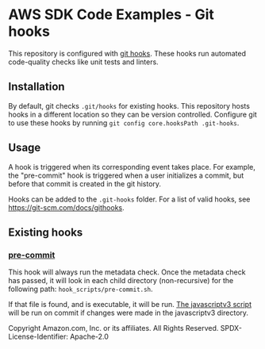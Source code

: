 # AWS SDK Code Examples - Git hooks

This repository is configured with [git hooks](https://git-scm.com/docs/githooks). These hooks
run automated code-quality checks like unit tests and linters.

## Installation

By default, git checks `.git/hooks` for existing hooks. This repository hosts hooks
in a different location so they can be version controlled. Configure git to use these
hooks by running `git config core.hooksPath .git-hooks`.

## Usage

A hook is triggered when its corresponding event takes place. For example,
the "pre-commit" hook is triggered when a user initializes a commit, but before
that commit is created in the git history.

Hooks can be added to the `.git-hooks` folder. For a list of valid hooks, see https://git-scm.com/docs/githooks.

## Existing hooks

### [pre-commit](./pre-commit)

This hook will always run the metadata check. Once the metadata check has passed, it will look in each child
directory (non-recursive) for the following path: `hook_scripts/pre-commit.sh`.

If that file is found, and is executable, it will be run.
[The javascriptv3 script](../javascriptv3/hook_scripts/pre-commit.sh) will be run on commit
if changes were made in the javascriptv3 directory.

Copyright Amazon.com, Inc. or its affiliates. All Rights Reserved. SPDX-License-Identifier: Apache-2.0
